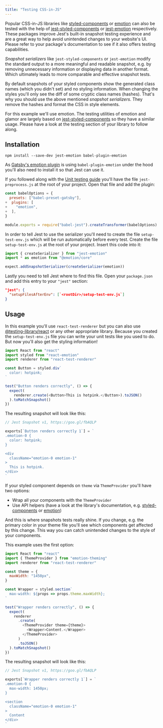 ```yaml
---
title: "Testing CSS-in-JS"
---
```


Popular CSS-in-JS libraries like [styled-components](https://github.com/styled-components/styled-components) or [emotion](https://github.com/emotion-js/emotion) can also be tested with the help of [jest-styled-components](https://github.com/styled-components/jest-styled-components) or [jest-emotion](https://github.com/emotion-js/emotion/tree/master/packages/jest-emotion) respectively. These packages improve Jest's built-in snapshot testing experience and are a great way to help avoid unintended changes to your website's UI. Please refer to your package's documentation to see if it also offers testing capabilities.

_Snapshot serializers_ like `jest-styled-components` or `jest-emotion` modify the standard output to a more meaningful and readable snapshot, e.g. by removing unnecessary information or displaying data in another format. Which ultimately leads to more comparable and effective snapshot tests.

By default snapshots of your styled components show the generated class names (which you didn't set) and no styling information. When changing the styles you'll only see the diff of some cryptic class names (hashes). That's why you should use the above mentioned _snapshot serializers_. They remove the hashes and format the CSS in style elements.

For this example we'll use emotion. The testing utilities of emotion and glamor are largely based on [jest-styled-components](https://github.com/styled-components/jest-styled-components) so they have a similar usage. Please have a look at the testing section of your library to follow along.

## Installation

```shell
npm install --save-dev jest-emotion babel-plugin-emotion
```

As [Gatsby's emotion plugin](/packages/gatsby-plugin-emotion/) is using `babel-plugin-emotion` under the hood you'll also need to install it so that Jest can use it.

If you followed along with the [Unit testing guide](/docs/unit-testing) you'll have the file `jest-preprocess.js` at the root of your project. Open that file and add the plugin:

```diff:title=jest-preprocess.js
const babelOptions = {
  presets: ["babel-preset-gatsby"],
+  plugins: [
+    "emotion",
+  ],
}

module.exports = require("babel-jest").createTransformer(babelOptions)
```

In order to tell Jest to use the serializer you'll need to create the file `setup-test-env.js` which will be run automatically before every test. Create the file `setup-test-env.js` at the root of your project. Insert this code into it:

```js:title=setup-test-env.js
import { createSerializer } from "jest-emotion"
import * as emotion from "@emotion/core"

expect.addSnapshotSerializer(createSerializer(emotion))
```

Lastly you need to tell Jest where to find this file. Open your `package.json` and add this entry to your `"jest"` section:

```json:title=package.json
"jest": {
  "setupFilesAfterEnv": [`<rootDir>/setup-test-env.js`]
}
```

## Usage

In this example you'll use `react-test-renderer` but you can also use [@testing-library/react](/docs/testing-react-components) or any other appropriate library. Because you created the `setup-test-env.js` file you can write your unit tests like you used to do. But now you'll also get the styling information!

```js:title=src/components/Button.test.js
import React from "react"
import styled from "react-emotion"
import renderer from "react-test-renderer"

const Button = styled.div`
  color: hotpink;
`

test("Button renders correctly", () => {
  expect(
    renderer.create(<Button>This is hotpink.</Button>).toJSON()
  ).toMatchSnapshot()
})
```

The resulting snapshot will look like this:

```js
// Jest Snapshot v1, https://goo.gl/fbAQLP

exports[`Button renders correctly 1`] = `
.emotion-0 {
  color: hotpink;
}

<div
  className="emotion-0 emotion-1"
>
  This is hotpink.
</div>
`
```

If your styled component depends on `theme` via `ThemeProvider` you'll have two options:

- Wrap all your components with the `ThemeProvider`
- Use API helpers (have a look at the library's documentation, e.g. [styled-components](https://github.com/styled-components/jest-styled-components#theming) or [emotion](https://github.com/emotion-js/emotion/tree/master/packages/emotion-theming#createbroadcast-function))

And this is where snapshots tests really shine. If you change, e.g. the primary color in your theme file you'll see which components get affected by this change. This way you can catch unintended changes to the style of your components.

This example uses the first option:

```js:title=src/components/Wrapper.test.js
import React from "react"
import { ThemeProvider } from "emotion-theming"
import renderer from "react-test-renderer"

const theme = {
  maxWidth: "1450px",
}

const Wrapper = styled.section`
  max-width: ${props => props.theme.maxWidth};
`

test("Wrapper renders correctly", () => {
  expect(
    renderer
      .create(
        <ThemeProvider theme={theme}>
          <Wrapper>Content.</Wrapper>
        </ThemeProvider>
      )
      .toJSON()
  ).toMatchSnapshot()
})
```

The resulting snapshot will look like this:

```js
// Jest Snapshot v1, https://goo.gl/fbAQLP

exports[`Wrapper renders correctly 1`] = `
.emotion-0 {
  max-width: 1450px;
}

<section
  className="emotion-0 emotion-1"
>
  Content
</div>
`
```
